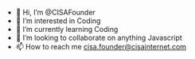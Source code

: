 - 👋 Hi, I’m @CISAFounder
- 👀 I’m interested in Coding
- 🌱 I’m currently learning Coding
- 💞️ I’m looking to collaborate on anything Javascript
- 📫 How to reach me cisa.founder@cisainternet.com


<!---
CISAFounder/CISAFounder is a ✨ special ✨ repository because its `README.md` (this file) appears on your GitHub profile.
You can click the Preview link to take a look at your changes.
--->

